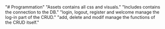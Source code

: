 "# Programmation" 
"Assets contains all css and visuals."
"Includes contains the connection to the DB."
"login, logout, register and welcome manage the log-in part of the CRUD."
"add, delete and modif manage the functions of the CRUD itself."